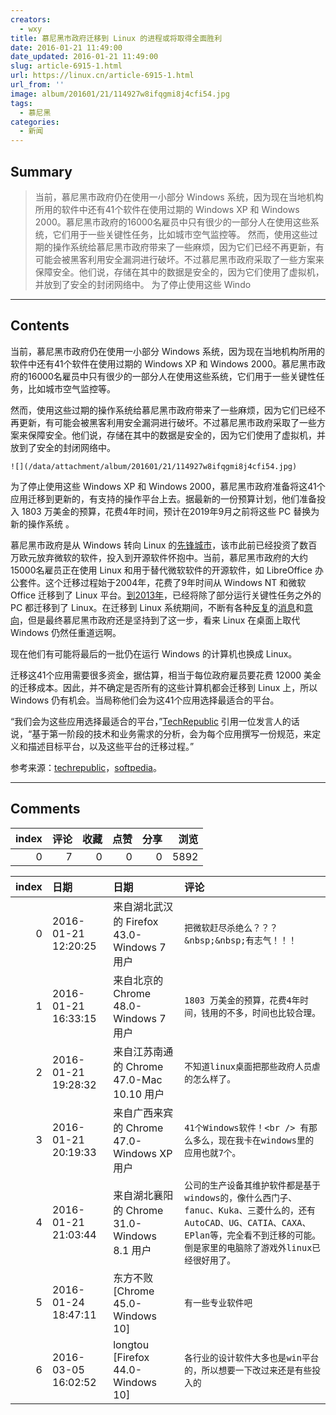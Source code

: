 ```yaml
---
creators:
  - wxy
title: 慕尼黑市政府迁移到 Linux 的进程或将取得全面胜利
date: 2016-01-21 11:49:00
date_updated: 2016-01-21 11:49:00
slug: article-6915-1.html
url: https://linux.cn/article-6915-1.html
url_from: ''
image: album/201601/21/114927w8ifqgmi8j4cfi54.jpg
tags:
  - 慕尼黑
categories:
  - 新闻
---
```


## Summary

> 当前，慕尼黑市政府仍在使用一小部分 Windows 系统，因为现在当地机构所用的软件中还有41个软件在使用过期的 Windows XP 和 Windows 2000。慕尼黑市政府的16000名雇员中只有很少的一部分人在使用这些系统，它们用于一些关键性任务，比如城市空气监控等。 然而，使用这些过期的操作系统给慕尼黑市政府带来了一些麻烦，因为它们已经不再更新，有可能会被黑客利用安全漏洞进行破坏。不过慕尼黑市政府采取了一些方案来保障安全。他们说，存储在其中的数据是安全的，因为它们使用了虚拟机，并放到了安全的封闭网络中。  为了停止使用这些 Windo

***

<!-- more -->

## Contents

当前，慕尼黑市政府仍在使用一小部分 Windows 系统，因为现在当地机构所用的软件中还有41个软件在使用过期的 Windows XP 和 Windows 2000。慕尼黑市政府的16000名雇员中只有很少的一部分人在使用这些系统，它们用于一些关键性任务，比如城市空气监控等。

然而，使用这些过期的操作系统给慕尼黑市政府带来了一些麻烦，因为它们已经不再更新，有可能会被黑客利用安全漏洞进行破坏。不过慕尼黑市政府采取了一些方案来保障安全。他们说，存储在其中的数据是安全的，因为它们使用了虚拟机，并放到了安全的封闭网络中。

`![](/data/attachment/album/201601/21/114927w8ifqgmi8j4cfi54.jpg)`

为了停止使用这些 Windows XP 和 Windows 2000，慕尼黑市政府准备将这41个应用迁移到更新的，有支持的操作平台上去。据最新的一份预算计划，他们准备投入 1803 万美金的预算，花费4年时间，预计在2019年9月之前将这些 PC 替换为新的操作系统 。

慕尼黑市政府是从 Windows 转向 Linux 的[先锋城市](https://linux.cn/article-2860-1.html)，该市此前已经投资了数百万欧元放弃微软的软件，投入到开源软件怀抱中。当前，慕尼黑市政府的大约15000名雇员正在使用 Linux 和用于替代微软软件的开源软件，如 LibreOffice 办公套件。这个迁移过程始于2004年，花费了9年时间从 Windows NT 和微软 Office 迁移到了 Linux 平台。[到2013年](https://linux.cn/article-2294-1.html)，已经将除了部分运行关键性任务之外的 PC 都迁移到了 Linux。在迁移到 Linux 系统期间，不断有各种[反复](https://linux.cn/article-3635-1.html)的[消息](https://linux.cn/article-3691-1.html)和[意向](https://linux.cn/article-4031-1.html)，但是最终慕尼黑市政府还是坚持到了这一步，看来 Linux 在桌面上取代 Windows 仍然任重道远啊。

现在他们有可能将最后的一批仍在运行 Windows 的计算机也换成 Linux。

迁移这41个应用需要很多资金，据估算，相当于每位政府雇员要花费 12000 美金的迁移成本。因此，并不确定是否所有的这些计算机都会迁移到 Linux 上，所以 Windows 仍有机会。当局称他们会为这41个应用选择最适合的平台。

“我们会为这些应用选择最适合的平台，”[TechRepublic](http://www.techrepublic.com/article/the-cost-of-ditching-windows-xp-more-than-12000-per-person/) 引用一位发言人的话说，“基于第一阶段的技术和业务需求的分析，会为每个应用撰写一份规范，来定义和描述目标平台，以及这些平台的迁移过程。”

参考来源：[techrepublic](http://www.techrepublic.com/article/the-cost-of-ditching-windows-xp-more-than-12000-per-person/)，[softpedia](http://news.softpedia.com/news/german-city-that-replaced-windows-with-linux-to-ditch-latest-windows-xp-2000-pcs-499160.shtml)。

***

## Comments


|   index |   评论 |   收藏 |   点赞 |   分享 |   浏览 |
|--------:|-------:|-------:|-------:|-------:|-------:|
|       0 |      7 |      0 |      0 |      0 |   5892 |

|   index | 日期                | 日期                                        | 评论                                                                                                                                                                                         |
|--------:|:--------------------|:--------------------------------------------|:---------------------------------------------------------------------------------------------------------------------------------------------------------------------------------------------|
|       0 | 2016-01-21 12:20:25 | 来自湖北武汉的 Firefox 43.0-Windows 7 用户  | `把微软赶尽杀绝么？？？&nbsp;&nbsp;有志气！！！`                                                                                                                                             |
|       1 | 2016-01-21 16:33:15 | 来自北京的 Chrome 48.0-Windows 7 用户       | `1803 万美金的预算，花费4年时间，钱用的不多，时间也比较合理。`                                                                                                                               |
|       2 | 2016-01-21 19:28:32 | 来自江苏南通的 Chrome 47.0-Mac 10.10 用户   | `不知道linux桌面把那些政府人员虐的怎么样了。`                                                                                                                                                |
|       3 | 2016-01-21 20:19:33 | 来自广西来宾的 Chrome 47.0-Windows XP 用户  | `41个Windows软件！<br /> 有那么多么，现在我卡在windows里的应用也就7个。`                                                                                                                     |
|       4 | 2016-01-21 21:03:44 | 来自湖北襄阳的 Chrome 31.0-Windows 8.1 用户 | `公司的生产设备其维护软件都是基于windows的，像什么西门子、fanuc、Kuka、三菱什么的，还有AutoCAD、UG、CATIA、CAXA、EPlan等，完全看不到迁移的可能。倒是家里的电脑除了游戏外linux已经很好用了。` |
|       5 | 2016-01-24 18:47:11 | 东方不败 [Chrome 45.0-Windows 10]           | `有一些专业软件吧`                                                                                                                                                                           |
|       6 | 2016-03-05 16:02:52 | longtou [Firefox 44.0-Windows 10]           | `各行业的设计软件大多也是win平台的，所以想要一下改过来还是有些投入的`                                                                                                                        |
